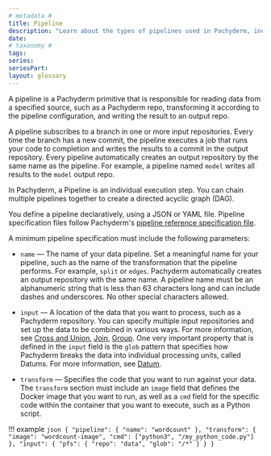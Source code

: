 ```yaml
---
# metadata # 
title: Pipeline
description: "Learn about the types of pipelines used in Pachyderm, including: spout, cron, and service pipelines."
date: 
# taxonomy #
tags: 
series:
seriesPart:
layout: glossary
--- 
```



A pipeline is a Pachyderm primitive that is responsible for reading data
from a specified source, such as a Pachyderm repo, transforming it
according to the pipeline configuration, and writing the result
to an output repo.

A pipeline subscribes to a branch in one or more input repositories.
Every time the branch has a new commit, the pipeline executes a job
that runs your code to completion and writes the results to a commit
in the output repository. Every pipeline automatically creates
an output repository by the same name as the pipeline. For example,
a pipeline named `model` writes all results to the
`model` output repo.

In Pachyderm, a Pipeline is an individual execution step. You can
chain multiple pipelines together to create a directed acyclic
graph (DAG).

You define a pipeline declaratively, using a JSON or YAML file. 
Pipeline specification files follow Pachyderm's [pipeline reference specification file](../../../reference/pipeline-spec).

A minimum pipeline specification must include the following parameters:

- `name` — The name of your data pipeline. Set a meaningful name for
  your pipeline, such as the name of the transformation that the
  pipeline performs. For example, `split` or `edges`. Pachyderm
  automatically creates an output repository with the same name.
  A pipeline name must be an alphanumeric string that is less than
  63 characters long and can include dashes and underscores.
  No other special characters allowed.

- `input` — A location of the data that you want to process, such as a
  Pachyderm repository. You can specify multiple input
  repositories and set up the data to be combined in various ways.
  For more information, see [Cross and Union](../datum/cross-union.md), 
  [Join](../datum/join.md), [Group](../datum/group.md).
  One very important property that is defined in the `input` field
  is the `glob` pattern that specifies how Pachyderm breaks the data into
  individual processing units, called Datums. For more information, see
  [Datum](../datum/index.md).

- `transform` — Specifies the code that you want to run against your
  data. The `transform` section must include an `image` field that
  defines the Docker image that you want to
  run, as well as a `cmd` field for the specific code within the
  container that you want to execute, such as a Python script.

!!! example
    ```json
    {
      "pipeline": {
        "name": "wordcount"
      },
      "transform": {
        "image": "wordcount-image",
        "cmd": ["python3", "/my_python_code.py"]
      },
      "input": {
            "pfs": {
                "repo": "data",
                "glob": "/*"
            }
        }
    }
    ```
 